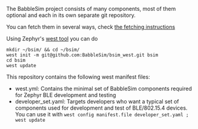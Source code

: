The BabbleSim project consists of many components, most of them optional and each in its own separate git repository.

You can fetch them in several ways, check [the fetching instructions](https://babblesim.github.io/fetching.html)

Using Zephyr's [west tool](https://docs.zephyrproject.org/latest/develop/west/index.html)
you can do

```
mkdir ~/bsim/ && cd ~/bsim/
west init -m git@github.com:BabbleSim/bsim_west.git bsim
cd bsim
west update
```

This repository contains the following west manifest files:

 * west.yml: Contains the minimal set of BabbleSim components required for Zephyr BLE development and testing
 * developer_set.yaml: Targets developers who want a typical set of components used for development and test of BLE/802.15.4 devices.<br>
   You can use it with `west config manifest.file developer_set.yaml ; west update`
